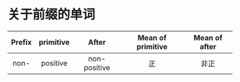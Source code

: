# 关于前缀的单词
| Prefix            | primitive             | After                    | Mean of primitive                 | Mean of after 
| :---:             | :---:                 | :---:                    | :---:                             | :---:
| non-              | positive              | non-positive             | 正                                | 非正
